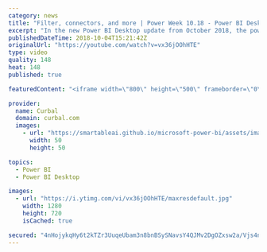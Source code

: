 ```yaml
---
category: news
title: "Filter, connectors, and more | Power Week 10.18 - Power BI Desktop Update October."
excerpt: "In the new Power BI Desktop update from October 2018, the power bi team introduced new features for reporting and made other improvements. We cover them here!  Here’s the complete list of October updates covered in this video: Reporting • Search in filter cards • Improved accessible authoring experiences"
publishedDateTime: 2018-10-04T15:21:42Z
originalUrl: "https://youtube.com/watch?v=vx36jOOhHTE"
type: video
quality: 148
heat: 148
published: true

featuredContent: "<iframe width=\"800\" height=\"500\" frameborder=\"0\" src=\"https://www.youtube.com/embed/vx36jOOhHTE\" allow=\"accelerometer; autoplay; encrypted-media; gyroscope; picture-in-picture\" allowfullscreen></iframe>"

provider:
  name: Curbal
  domain: curbal.com
  images:
    - url: "https://smartableai.github.io/microsoft-power-bi/assets/images/organizations/curbal.com-50x50.jpg"
      width: 50
      height: 50

topics:
  - Power BI
  - Power BI Desktop

images:
  - url: "https://i.ytimg.com/vi/vx36jOOhHTE/maxresdefault.jpg"
    width: 1280
    height: 720
    isCached: true

secured: "4nHojykqHy6t2kTZr3UuqeUbam3n8bnBSySNavsY4QJMv2DgOZxsw2a/Vjs4n2jO7GNMiXFgsMjY5XvEkxWxXAbAD1woPEQeQTvSWPdyI094VHg8MtKTvFsdoP8ixGD1FPiBSA6uUH5WBZOMcBMs2NPFuNsVwIpqynMjlln74QQq+Id3ESaNuTWUxn8fZZ2gQFRG+WFsSb1pliteqsfdt63SceVtp7yeCYh/eRx2hpzhOZam2akfD52cXD+a1+fPjDOoNz/9aw2kxd65W8V9ZH2Lk4GSWKpKv58Iw5v/mQp1Vu1E2mmN0xYG4KPk/+KMgXWlvPrsoQkt8DyWI9QwL/f+0ormtRefmHW569yWx3aUQ/rHZ5iIrzjGKWG3SKH4+zAU6Ut12StMFfA+nekGOcQTvPR/ggPtcURn1iVy+pw=;MGdWOMs9rsmcAXmx3gLCeA=="
---
```



